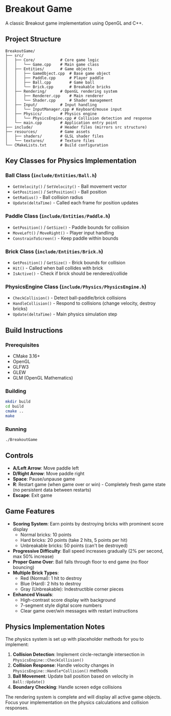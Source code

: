 # Breakout Game

A classic Breakout game implementation using OpenGL and C++.

## Project Structure

```
BreakoutGame/
├── src/
│   ├── Core/           # Core game logic
│   │   └── Game.cpp    # Main game class
│   ├── Entities/       # Game objects
│   │   ├── GameObject.cpp  # Base game object
│   │   ├── Paddle.cpp      # Player paddle
│   │   ├── Ball.cpp        # Game ball
│   │   └── Brick.cpp       # Breakable bricks
│   ├── Rendering/      # OpenGL rendering system
│   │   ├── Renderer.cpp    # Main renderer 
│   │   └── Shader.cpp      # Shader management
│   ├── Input/          # Input handling
│   │   └── InputManager.cpp # Keyboard/mouse input
│   ├── Physics/        # Physics engine 
│   │   └── PhysicsEngine.cpp # Collision detection and response
│   └── main.cpp        # Application entry point
├── include/            # Header files (mirrors src structure)
├── resources/          # Game assets
│   ├── shaders/        # GLSL shader files
│   └── textures/       # Texture files
└── CMakeLists.txt      # Build configuration
```

## Key Classes for Physics Implementation

### Ball Class (`include/Entities/Ball.h`)
- `GetVelocity()` / `SetVelocity()` - Ball movement vector
- `GetPosition()` / `SetPosition()` - Ball position
- `GetRadius()` - Ball collision radius
- `Update(deltaTime)` - Called each frame for position updates

### Paddle Class (`include/Entities/Paddle.h`)
- `GetPosition()` / `GetSize()` - Paddle bounds for collision
- `MoveLeft()` / `MoveRight()` - Player input handling
- `ConstrainToScreen()` - Keep paddle within bounds

### Brick Class (`include/Entities/Brick.h`)
- `GetPosition()` / `GetSize()` - Brick bounds for collision
- `Hit()` - Called when ball collides with brick
- `IsActive()` - Check if brick should be rendered/collide

### PhysicsEngine Class (`include/Physics/PhysicsEngine.h`)
- `CheckCollision()` - Detect ball-paddle/brick collisions
- `HandleCollision()` - Respond to collisions (change velocity, destroy bricks)
- `Update(deltaTime)` - Main physics simulation step

## Build Instructions

### Prerequisites
- CMake 3.16+
- OpenGL
- GLFW3
- GLEW
- GLM (OpenGL Mathematics)

### Building
```bash
mkdir build
cd build
cmake ..
make
```

### Running
```bash
./BreakoutGame
```

## Controls
- **A/Left Arrow**: Move paddle left
- **D/Right Arrow**: Move paddle right  
- **Space**: Pause/unpause game
- **R**: Restart game (when game over or win) - Completely fresh game state (no persistent data between restarts)
- **Escape**: Exit game

## Game Features
- **Scoring System**: Earn points by destroying bricks with prominent score display
  - Normal bricks: 10 points
  - Hard bricks: 20 points (take 2 hits, 5 points per hit)
  - Unbreakable bricks: 50 points (can't be destroyed)
- **Progressive Difficulty**: Ball speed increases gradually (2% per second, max 50% increase)
- **Proper Game Over**: Ball falls through floor to end game (no floor bouncing)
- **Multiple Brick Types**: 
  - Red (Normal): 1 hit to destroy
  - Blue (Hard): 2 hits to destroy  
  - Gray (Unbreakable): Indestructible corner pieces
- **Enhanced Visuals**: 
  - High-contrast score display with background
  - 7-segment style digital score numbers
  - Clear game over/win messages with restart instructions

## Physics Implementation Notes

The physics system is set up with placeholder methods for you to implement:

1. **Collision Detection**: Implement circle-rectangle intersection in `PhysicsEngine::CheckCollision()`
2. **Collision Response**: Handle velocity changes in `PhysicsEngine::Handle*Collision()` methods
3. **Ball Movement**: Update ball position based on velocity in `Ball::Update()`
4. **Boundary Checking**: Handle screen edge collisions

The rendering system is complete and will display all active game objects. Focus your implementation on the physics calculations and collision responses.
